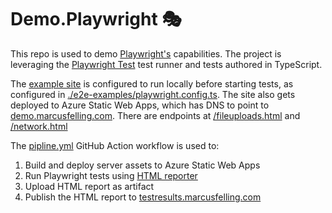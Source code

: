 # Demo.Playwright 🎭

This repo is used to demo [Playwright's](https://playwright.dev/) capabilities. The project is leveraging the [Playwright Test](https://playwright.dev/docs/intro) test runner and tests authored in TypeScript.

The [example site](./e2e-examples/server) is configured to run locally before starting tests, as configured in [./e2e-examples/playwright.config.ts](./e2e-examples/playwright.config.ts). The site also gets deployed to Azure Static Web Apps, which has DNS to point to [demo.marcusfelling.com](https://demo.marcusfelling.com). There are endpoints at [/fileuploads.html](https://demo.marcusfelling.com/file-uploads.html) and [/network.html](https://demo.marcusfelling.com/network.html)

The [pipline.yml](.github/workflows/pipeline.yml) GitHub Action workflow is used to:
1. Build and deploy server assets to Azure Static Web Apps
1. Run Playwright tests using [HTML reporter](https://playwright.dev/docs/test-reporters/#html-reporter)
1. Upload HTML report as artifact
1. Publish the HTML report to [testresults.marcusfelling.com](https://testresults.marcusfelling.com/)

